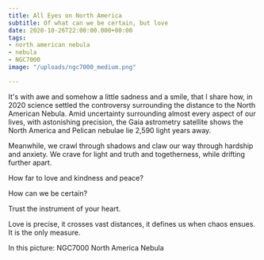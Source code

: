 ```yaml
---
title: All Eyes on North America
subtitle: Of what can we be certain, but love
date: 2020-10-26T22:00:00.000+00:00
tags:
- north american nebula
- nebula
- NGC7000
image: "/uploads/ngc7000_medium.png"

---
```

It's with awe and somehow a little sadness and a smile, that I share how, in 2020 science settled the controversy surrounding the distance to the North American Nebula. Amid uncertainty surrounding almost every aspect of our lives, with astonishing precision, the Gaia astrometry satellite shows the North America and Pelican nebulae lie 2,590 light years away.

Meanwhile, we crawl through shadows and claw our way through hardship and anxiety. We crave for light and truth and togetherness, while drifting further apart.

How far to love and kindness and peace?

How can we be certain?

Trust the instrument of your heart.

Love is precise, it crosses vast distances, it defines us when chaos ensues. It is the only measure.

In this picture: NGC7000 North America Nebula